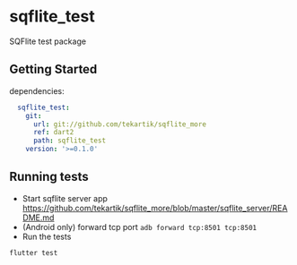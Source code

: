 # sqflite_test

SQFlite test package

## Getting Started

dependencies:

```yaml
  sqflite_test:
    git:
      url: git://github.com/tekartik/sqflite_more
      ref: dart2
      path: sqflite_test
    version: '>=0.1.0'
```

## Running tests

* Start sqflite server app <https://github.com/tekartik/sqflite_more/blob/master/sqflite_server/README.md>
* (Android only) forward tcp port `adb forward tcp:8501 tcp:8501`
* Run the tests

```
flutter test
```